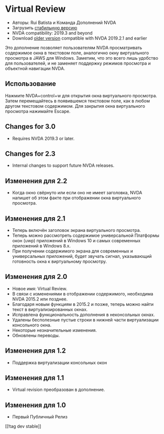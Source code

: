 # Virtual Review #

* Авторы: Rui Batista и Команда Дополнений NVDA
* Загрузить [стабильную версию][1]
* NVDA compatibility: 2019.3 and beyond
* Download [older version][2] compatible with NVDA 2019.2.1 and earlier

Это дополнение позволяет пользователям NVDA просматривать содержимое окна в
текстовом поле, аналогично окну виртуального просмотра в JAWS для
Windows. Заметим, что это всего лишь удобство для пользователей, и не
заменяет поддержку режимов просмотра и объектной навигации NVDA.

## Использование ##

Нажмите NVDA+control+w для открытия окна виртуального просмотра. Затем
перемещайтесь в появившемся текстовом поле, как в любом другом текстовом
содержимом. Для закрытия окна виртуального просмотра нажимайте Escape.

## Changes for 3.0

* Requires NVDA 2019.3 or later.

## Changes for 2.3

* Internal changes to support future NVDA releases.

## Изменения для 2.2

* Когда окно свёрнуто или если оно не имеет заголовка, NVDA напишет об этом
  факте при отображении окна виртуального просмотра.

## Изменения для 2.1

* Теперь включён заголовок экрана виртуального просмотра.
* Теперь можно рассмотреть содержимое универсальной Платформы окон (uwp)
  приложений в Windows 10 и самых современных приложений в Windows 8.x.
* При получении содержимого экрана для современных и универсальных
  приложений, будет  звучать сигнал, указывающий готовность окна к
  виртуальному просмотру.

## Изменения для 2.0

* Новое имя: Virtual Review.
* В связи с изменениями в отображении содержимого, необходима NVDA 2015.2
  или позднее.
* Благодаря новым функциям в 2015.2 и позже, теперь можно найти текст в
  виртуализированных окнах.
* Исправлена функциональность дополнения в неконсольных окнах.
* Удалены бесполезные пустые строки в нижней части виртуализации консольного
  окна.
* Некоторые незначительные изменения.
* Обновлены переводы.

## Изменения для 1.2

* Поддержка виртуализации консольных окон

## Изменения для 1.1

* Virtual revision преобразован в дополнение.

## Изменения для 1.0

* Первый Публичный Релиз

[[!tag dev stable]]

[1]: https://addons.nvda-project.org/files/get.php?file=VR

[2]: https://addons.nvda-project.org/files/get.php?file=VR-2019
